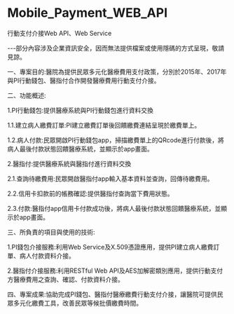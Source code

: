 # Mobile_Payment_WEB_API
行動支付介接Web API、Web Service

---部分內容涉及企業資訊安全，因而無法提供檔案或使用隱碼的方式呈現，敬請見諒。

一、專案目的:醫院為提供民眾多元化醫療費用支付政策，分別於2015年、2017年與PI行動錢包、醫指付合作開發醫療費用行動支付介接。

二、功能概述:

1.PI行動錢包:提供醫療系統與PI行動錢包進行資料交換
  
  1.1.建立病人繳費訂單:PI建立繳費訂單後回饋繳費連結呈現於繳費單上。

  1.2.病人付款:民眾開啟PI行動錢包app，掃描繳費單上的QRcode進行付款後，將病人最後付款狀態回饋醫療系統，並顯示於app畫面。

2.醫指付:提供醫療系統與醫指付進行資料交換

  2.1.查詢待繳費用:民眾開啟醫指付app輸入基本資料並查詢，回傳待繳費用。 

  2.2.信用卡扣款前的帳務確認:提供醫指付查詢當下費用狀態。
  
  2.3.付款:醫指付app信用卡付款成功後，將病人最後付款狀態回饋醫療系統，並顯示於app畫面。
  
三、所負責的項目與使用的技術:

  1.PI錢包介接服務:利用Web Service及X.509憑證應用，提供PI建立病人繳費訂單、病人付款資料介接。

  2.醫指付介接服務:利用RESTful Web API及AES加解密類別應用，提供行動支付方醫療費用之查詢、確認、付款資料介接。

四、專案成果:協助完成PI錢包、醫指付醫療繳費行動支付介接，讓醫院可提供民眾多元化繳費工具，改善民眾等候批價繳費時間。
